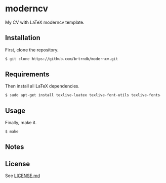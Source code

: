 # moderncv

My CV with LaTeX moderncv template.

## Installation

First, clone the repository.

```sh
$ git clone https://github.com/brtrndb/moderncv.git
```

## Requirements

Then install all LaTeX dependencies.

```sh
$ sudo apt-get install texlive-luatex texlive-font-utils texlive-fonts-extra texlive-latex-extra texlive-lang-french
```

## Usage

Finally, make it.

```sh
$ make
```

## Notes

## License

See [LICENSE.md](./LICENSE.md)
